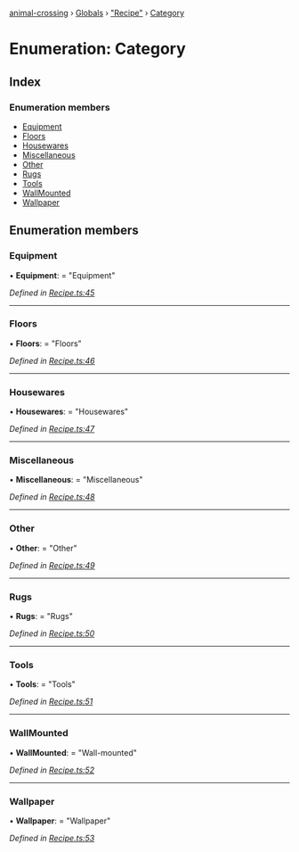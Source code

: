 [animal-crossing](../README.md) › [Globals](../globals.md) › ["Recipe"](../modules/_recipe_.md) › [Category](_recipe_.category.md)

# Enumeration: Category

## Index

### Enumeration members

* [Equipment](_recipe_.category.md#equipment)
* [Floors](_recipe_.category.md#floors)
* [Housewares](_recipe_.category.md#housewares)
* [Miscellaneous](_recipe_.category.md#miscellaneous)
* [Other](_recipe_.category.md#other)
* [Rugs](_recipe_.category.md#rugs)
* [Tools](_recipe_.category.md#tools)
* [WallMounted](_recipe_.category.md#wallmounted)
* [Wallpaper](_recipe_.category.md#wallpaper)

## Enumeration members

###  Equipment

• **Equipment**: = "Equipment"

*Defined in [Recipe.ts:45](https://github.com/Norviah/animal-crossing/blob/6476932/module/types/Recipe.ts#L45)*

___

###  Floors

• **Floors**: = "Floors"

*Defined in [Recipe.ts:46](https://github.com/Norviah/animal-crossing/blob/6476932/module/types/Recipe.ts#L46)*

___

###  Housewares

• **Housewares**: = "Housewares"

*Defined in [Recipe.ts:47](https://github.com/Norviah/animal-crossing/blob/6476932/module/types/Recipe.ts#L47)*

___

###  Miscellaneous

• **Miscellaneous**: = "Miscellaneous"

*Defined in [Recipe.ts:48](https://github.com/Norviah/animal-crossing/blob/6476932/module/types/Recipe.ts#L48)*

___

###  Other

• **Other**: = "Other"

*Defined in [Recipe.ts:49](https://github.com/Norviah/animal-crossing/blob/6476932/module/types/Recipe.ts#L49)*

___

###  Rugs

• **Rugs**: = "Rugs"

*Defined in [Recipe.ts:50](https://github.com/Norviah/animal-crossing/blob/6476932/module/types/Recipe.ts#L50)*

___

###  Tools

• **Tools**: = "Tools"

*Defined in [Recipe.ts:51](https://github.com/Norviah/animal-crossing/blob/6476932/module/types/Recipe.ts#L51)*

___

###  WallMounted

• **WallMounted**: = "Wall-mounted"

*Defined in [Recipe.ts:52](https://github.com/Norviah/animal-crossing/blob/6476932/module/types/Recipe.ts#L52)*

___

###  Wallpaper

• **Wallpaper**: = "Wallpaper"

*Defined in [Recipe.ts:53](https://github.com/Norviah/animal-crossing/blob/6476932/module/types/Recipe.ts#L53)*
